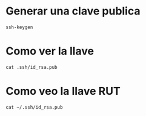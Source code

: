 # Generar una clave publica
```
ssh-keygen
```

# Como ver la llave
```
cat .ssh/id_rsa.pub
```

# Como veo la llave RUT
```
cat ~/.ssh/id_rsa.pub
```
